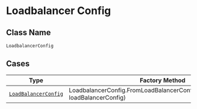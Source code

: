 
# Loadbalancer Config

## Class Name

`LoadbalancerConfig`

## Cases

| Type | Factory Method |
|  --- | --- |
| [`LoadBalancerConfig`](../../../doc/models/containers/load-balancer-config.md) | LoadbalancerConfig.FromLoadBalancerConfig(LoadBalancerConfig loadBalancerConfig) |

